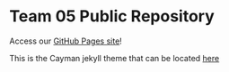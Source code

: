 # Team 05 Public Repository

Access our [GitHub Pages site](https://ud-cps491-24s-team.github.io/Team05-JPMorganChase-Public/)!

This is the Cayman jekyll theme that can be located [here](https://github.com/pages-themes/cayman)